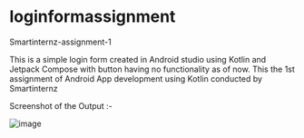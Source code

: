 # loginformassignment
Smartinternz-assignment-1

This is a simple login form created in Android studio using Kotlin and Jetpack Compose with button having no functionality as of now. This the 1st assignment of Android App development using Kotlin conducted by Smartinternz

Screenshot of the Output :-

![image](https://github.com/pratyush-b2002/loginformassignment/assets/144429844/e1e7208d-e91d-4a43-804d-fce9019ff69a)
